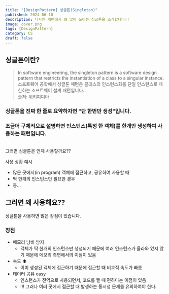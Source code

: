 ```yaml
---
title: "[DesignPattern] 싱글톤(Singleton)"
published: 2024-06-10
description: 디자인 패턴에서 꽤 많이 쓰이는 싱글톤을 소개합니다!!
image: cover.png
tags: [DesignPattern]
category: CS
draft: false
---
```



## 싱글톤이란?
> In software engineering, the singleton pattern is a software design pattern that restricts the instantiation of a class to a singular instance.
> <br>소프트웨어 공학에서 싱글톤 패턴은 클래스의 인스턴스화를 단일 인스턴스로 제한하는 소프트웨어 설계 패턴입니다.
> <br>
> 출처: 위키피디아

### 싱글톤을 진짜 한 줄로 요약하자면 "단 한번만 생성"입니다.
### 조금더 구체적으로 설명하면 인스턴스(특정 한 객체)를 한개만 생성하여 사용하는 패턴입니다.

<br>
그러면 싱글톤은 언제 사용할까요??

사용 상황 예시
* 많은 곳에서(in program) 객체에 접근하고, 공유하여 사용할 때
* 딱 한개의 인스턴스만 필요한 경우
* 등...

## 그러면 왜 사용해요??

싱글톤을 사용하면 많은 장점이 있습니다.

### 장점

* 메모리 낭비 방지
  * 객체가 딱 한개의 인스턴스만 생성되기 때문에 여러 인스턴스가 올라와 있지 않기 때문에 메모리 측면에서의 이점이 있음
* 속도 ⬆
  * 이미 생성된 객체에 접근하기 때문에 접근할 때 비교적 속도가 빠름
* 데이터 공유 easy
  * 인스턴스가 전역으로 사용되면서, 코드를 짤 때 편하다는 이점이 있음
  * !!! 그러나 여러 곳에서 접근할 때 발생하는 동시성 문제를 유의하여야 한다.



